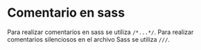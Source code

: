 # Comentario en sass

Para realizar comentarios en sass se utiliza `/*...*/`. Para realizar comentarios silenciosos en el archivo Sass se utiliza `///`.